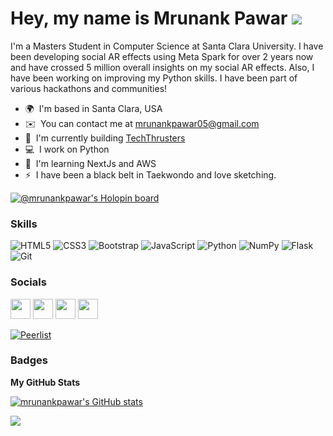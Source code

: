 Hey, my name is Mrunank Pawar ![](https://user-images.githubusercontent.com/18350557/176309783-0785949b-9127-417c-8b55-ab5a4333674e.gif)
=====================================================================================================================================
<!-- ![](https://pbs.twimg.com/profile_banners/1134119948089942017/1652273901/1500x500) -->
I'm a Masters Student in Computer Science at Santa Clara University. I have been developing social AR effects using Meta Spark for over 2 years now and have crossed 5 million overall insights on my social AR effects. Also, I have been working on improving my Python skills. I have been part of various hackathons and communities!

* 🌍  I'm based in Santa Clara, USA
* ✉️  You can contact me at [mrunankpawar05@gmail.com](mailto:mrunankpawar05@gmail.com)
* 🚀  I'm currently building [TechThrusters](http://techthrusters.org)
* 💻  I work on Python
* 🧠  I'm learning NextJs and AWS
* ⚡  I have been a black belt in Taekwondo and love sketching.

[![@mrunankpawar's Holopin board](https://holopin.me/mrunankpawar)](https://holopin.io/@mrunankpawar)

### Skills


<p align="left"> 

![HTML5](https://img.shields.io/badge/html5-%23E34F26.svg?style=for-the-badge&logo=html5&logoColor=white)
![CSS3](https://img.shields.io/badge/css3-%231572B6.svg?style=for-the-badge&logo=css3&logoColor=white)
![Bootstrap](https://img.shields.io/badge/bootstrap-%23563D7C.svg?style=for-the-badge&logo=bootstrap&logoColor=white)
![JavaScript](https://img.shields.io/badge/javascript-%23323330.svg?style=for-the-badge&logo=javascript&logoColor=%23F7DF1E)
![Python](https://img.shields.io/badge/python-3670A0?style=for-the-badge&logo=python&logoColor=ffdd54)
![NumPy](https://img.shields.io/badge/numpy-%23013243.svg?style=for-the-badge&logo=numpy&logoColor=white)
![Flask](https://img.shields.io/badge/Flask-000000?style=for-the-badge&logo=flask&logoColor=white)
![Git](https://img.shields.io/badge/git-%23F05033.svg?style=for-the-badge&logo=git&logoColor=white)

</p>


### Socials

<a href="https://www.github.com/mrunankpawar" target="_blank" rel="noreferrer"><img src="https://raw.githubusercontent.com/danielcranney/readme-generator/main/public/icons/socials/github.svg" width="32" height="32" /></a> <a href="http://www.instagram.com/mrunank_pawar" target="_blank" rel="noreferrer"><img src="https://raw.githubusercontent.com/danielcranney/readme-generator/main/public/icons/socials/instagram.svg" width="32" height="32" /></a> <a href="https://www.linkedin.com/in/mrunankpawar" target="_blank" rel="noreferrer"><img src="https://raw.githubusercontent.com/danielcranney/readme-generator/main/public/icons/socials/linkedin.svg" width="32" height="32" /></a> <a href="https://www.twitter.com/MrunankPawar" target="_blank" rel="noreferrer"><img src="https://raw.githubusercontent.com/danielcranney/readme-generator/main/public/icons/socials/twitter.svg" width="32" height="32" /></a></p>
[![Peerlist](https://github-readme-badge.peerlist.io/api/mrunank)](https://peerlist.io/mrunank)

### Badges

<b>My GitHub Stats</b>

<a href="http://www.github.com/mrunankpawar"><img src="https://github-readme-stats.vercel.app/api?username=mrunankpawar&show_icons=true&hide=&count_private=true&title_color=0891b2&text_color=ffffff&icon_color=0891b2&bg_color=1c1917&hide_border=true&show_icons=true" alt="mrunankpawar's GitHub stats" /></a>

<a href="http://www.github.com/mrunankpawar"><img src="https://github-readme-streak-stats.herokuapp.com/?user=mrunankpawar&stroke=ffffff&background=1c1917&ring=0891b2&fire=0891b2&currStreakNum=ffffff&currStreakLabel=0891b2&sideNums=ffffff&sideLabels=ffffff&dates=ffffff&hide_border=true" /></a>

